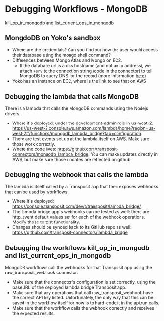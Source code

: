 # Debugging Workflows - MongoDB

kill_op_in_mongodb and list_current_ops_in_mongodb

## MongdoDB on Yoko's sandbox
* Where are the credentials? Can you find out how the user would access their database using the mongo shell command?
* Differences between Mongo Atlas and Mongo on EC2.
    * If the database url is a dns hostname (and not an ip address), we attach `+srv` to the connection string (code in the connector) to tell MongoDB to query DNS for the record (more information [here](https://docs.mongodb.com/manual/reference/connection-string/))
* Yoko has an instance on EC2, where is the link to see that on AWS

## Debugging the lambda that calls MongoDB
There is a lambda that calls the MongoDB commands using the Nodejs drivers. 
    
* Where it's deployed: under the development-admin role in us-west-2. https://us-west-2.console.aws.amazon.com/lambda/home?region=us-west-2#/functions/mongodb_lambda_bridge?tab=configuration. 
* There are test events set up at the lambda itself on AWS. Make sure those work correctly.
* Where the code lives: https://github.com/transposit-connectors/mongodb_lambda_bridge. You can make updates directly in AWS, but make sure those updates are reflected on github

## Debugging the webhook that calls the lambda
The lambda is itself called by a Transposit app that then exposes webhooks that can be used by workflows. 

* Where it's deployed: https://console.transposit.com/dev/t/transposit/lambda_bridge/. 
* The lambda bridge app's webhooks can be tested as well: there are http_event default values set for each of the webhook operations. Modify those to test functionality. 
* Changes should be synced back to its GitHub repo as well: https://github.com/transposit-connectors/lambda_bridge

## Debugging the workflows kill_op_in_mongodb and list_current_ops_in_mongodb
MongoDB workflows call the webhooks for that Transposit app using the raw_transposit_webhook connector.

* Make sure that the connector's configuration is set correctly, using the baseURL of the deployed lambda bridge Transposit app.
* Make sure that any operations that call raw_transposit_webhook have the correct API key listed. Unfortunately, the only way that this can be saved in the workflow itself for now is to hard-code it in the api.run calls.
* Make sure that the workflow calls the webhook correctly and receives the expected results.

